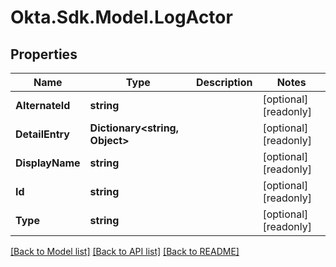 # Okta.Sdk.Model.LogActor

## Properties

Name | Type | Description | Notes
------------ | ------------- | ------------- | -------------
**AlternateId** | **string** |  | [optional] [readonly] 
**DetailEntry** | **Dictionary&lt;string, Object&gt;** |  | [optional] [readonly] 
**DisplayName** | **string** |  | [optional] [readonly] 
**Id** | **string** |  | [optional] [readonly] 
**Type** | **string** |  | [optional] [readonly] 

[[Back to Model list]](../README.md#documentation-for-models) [[Back to API list]](../README.md#documentation-for-api-endpoints) [[Back to README]](../README.md)

